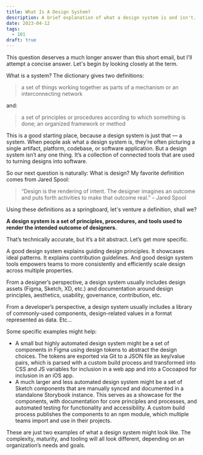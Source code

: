 ```yaml
---
title: What Is A Design System?
description: A brief explanation of what a design system is and isn't.
date: 2023-04-12
tags:
  - 101
draft: true
---
```

This question deserves a much longer answer than this short email, but I'll attempt a concise answer. Let's begin by looking closely at the term.

What is a system? The dictionary gives two definitions:

> a set of things working together as parts of a mechanism or an interconnecting network 

and:

> a set of principles or procedures according to which something is done; an organized framework or method

This is a good starting place, because a design system is just that — a system. When people ask what a design system is, they’re often picturing a single artifact, platform, codebase, or software application. But a design system isn’t any one thing. It’s a collection of connected tools that are used to turning designs into software.

So our next question is naturally: What is design? My favorite definition comes from Jared Spool:

> “Design is the rendering of intent. The designer imagines an outcome and puts forth activities to make that outcome real.” – Jared Spool

Using these definitions as a springboard, let's venture a definition, shall we?

**A design system is a set of principles, procedures, and tools used to render the intended outcome of designers.**

That’s technically accurate, but it’s a bit abstract. Let’s get more specific. 

A good design system explains guiding design principles. It showcases ideal patterns. It explains contribution guidelines. And good design system tools empowers teams to more consistently and efficiently scale design across multiple properties.

From a designer’s perspective, a design system usually includes design assets (Figma, Sketch, XD, etc.) and documentation around design principles, aesthetics, usability, governance, contribution, etc.

From a developer’s perspective, a design system usually includes a library of commonly-used components, design-related values in a format represented as data. Etc…

Some specific examples might help:

- A small but highly automated design system might be a set of components in Figma using design tokens to abstract the design choices. The tokens are exported via Git to a JSON file as key/value pairs, which is parsed with a custom build process and transformed into CSS and JS variables for inclusion in a web app and into a Cocoapod for inclusion in an iOS app.
- A much larger and less automated design system might be a set of Sketch components that are manually synced and documented in a standalone Storybook instance. This serves as a showcase for the components, with documentation for core principles and processes, and automated testing for functionality and accessibility. A custom build process publishes the components to an npm module, which multiple teams import and use in their projects.

These are just two examples of what a design system might look like. The complexity, maturity, and tooling will all look different, depending on an organization’s needs and goals.